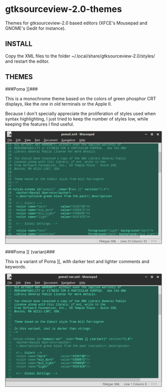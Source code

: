gtksourceview-2.0-themes
========================

Themes for gtksourceview-2.0 based editors (XFCE's Mousepad and GNOME's Gedit 
for instance).

INSTALL
-------

Copy the XML files to the folder ~/.local/share/gtksourceview-2.0/styles/ and
restart the editor.

THEMES
------

###Poma ][###

This is a monochrome theme based on the colors of green phosphor CRT displays, 
like the one in old terminals or the Apple II. 

Because I don't specially appreciate the proliferation of styles used when
syntax highlighting, I just tried to keep the number of styles low, while 
keeping the features I find useful.

![screenshot](pomaii.png "Poma ][")

###Poma ][ (varian)###

This is a variant of Poma ][, with darker text and lighter comments and 
keywords.

![screenshot](pomaii-var.png "Poma ][ (variant)")
